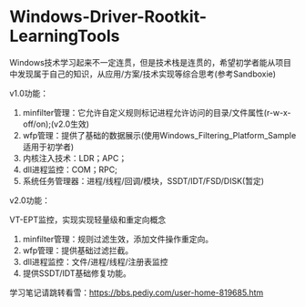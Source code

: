 # Windows-Driver-Rootkit-LearningTools
Windows技术学习起来不一定连贯，但是技术栈是连贯的，希望初学者能从项目中发现属于自己的知识，从应用/方案/技术实现等综合思考(参考Sandboxie)

v1.0功能：
1. minfilter管理：它允许自定义规则标记进程允许访问的目录/文件属性(r-w-x-off/on);(v2.0生效)
2. wfp管理：提供了基础的数据展示(使用Windows_Filtering_Platform_Sample适用于初学者)
3. 内核注入技术：LDR；APC；
4. dll进程监控：COM；RPC;
5. 系统任务管理器：进程/线程/回调/模块，SSDT/IDT/FSD/DISK(暂定)

v2.0功能：

VT-EPT监控，实现实现轻量级和重定向概念
1. minfilter管理：规则过滤生效，添加文件操作重定向。
2. wfp管理：提供基础过滤拦截。
3. dll进程监控：文件/进程/线程/注册表监控
4. 提供SSDT/IDT基础修复功能。

学习笔记请跳转看雪：https://bbs.pediy.com/user-home-819685.htm
